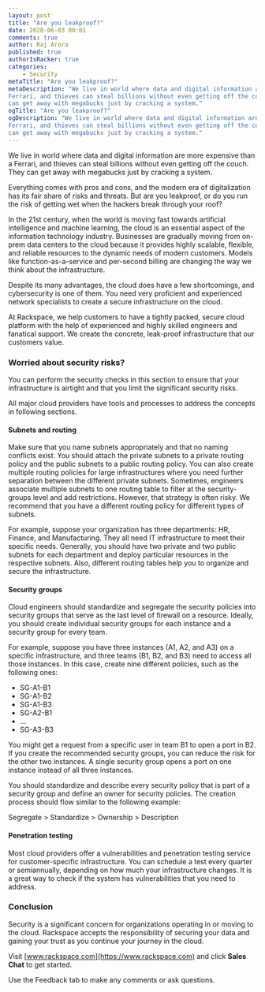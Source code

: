 ```yaml
---
layout: post
title: "Are you leakproof?"
date: 2020-06-03 00:01
comments: true
author: Raj Arora
published: true
authorIsRacker: true
categories:
    - Security
metaTitle: "Are you leakproof?"
metaDescription: "We live in world where data and digital information are more expensive than a
Ferrari, and thieves can steal billions without even getting off the couch. They
can get away with megabucks just by cracking a system."
ogTitle: "Are you leakproof?"
ogDescription: "We live in world where data and digital information are more expensive than a
Ferrari, and thieves can steal billions without even getting off the couch. They
can get away with megabucks just by cracking a system."
---
```


We live in world where data and digital information are more expensive than a
Ferrari, and thieves can steal billions without even getting off the couch. They
can get away with megabucks just by cracking a system.

<!-- more -->

Everything comes with pros and cons, and the modern era of digitalization has
its fair share of risks and threats. But are you leakproof, or do you run the
risk of getting wet when the hackers break through your roof?

In the 21st century, when the world is moving fast towards artificial intelligence
and machine learning, the cloud is an essential aspect of the information
technology industry. Businesses are gradually moving from on-prem data centers
to the cloud because it provides highly scalable, flexible, and reliable resources
to the dynamic needs of modern customers. Models like function-as-a-service and
per-second billing are changing the way we think about the infrastructure.

Despite its many advantages, the cloud does have a few shortcomings, and
cybersecurity is one of them. You need very proficient and experienced network
specialists to create a secure infrastructure on the cloud.

At Rackspace, we help customers to have a tightly packed, secure cloud platform
with the help of experienced and highly skilled engineers and fanatical support.
We create the concrete, leak-proof infrastructure that our customers value.

### Worried about security risks?

You can perform the security checks in this section to ensure that your
infrastructure is airtight and that you limit the significant security risks.

All major cloud providers have tools and processes to address the concepts in
following sections.

#### Subnets and routing

Make sure that you name subnets appropriately and that no naming conflicts exist.
You should attach the private subnets to a private routing policy and the public
subnets to a public routing policy. You can also create multiple routing policies
for large infrastructures where you need further separation between the different
private subnets. Sometimes, engineers associate multiple subnets to one routing
table to filter at the security-groups level and add restrictions. However,
that strategy is often risky. We recommend that you have a different routing
policy for different types of subnets.

For example, suppose your organization has three departments: HR, Finance, and
Manufacturing. They all need IT infrastructure to meet their specific needs.
Generally, you should have two private and two public subnets for each department
and deploy particular resources in the respective subnets. Also, different routing
tables help you to organize and secure the infrastructure.

#### Security groups

Cloud engineers should standardize and segregate the security policies into
security groups that serve as the last level of firewall on a resource. Ideally,
you should create individual security groups for each instance and a security
group for every team.

For example, suppose you have three instances (A1, A2, and A3) on a specific
infrastructure, and three teams (B1, B2, and B3) need to access all those
instances. In this case, create nine different policies, such as the following
ones:

- SG-A1-B1
- SG-A1-B2
- SG-A1-B3
- SG-A2-B1
- ...
- SG-A3-B3

You might get a request from a specific user in team B1 to open a port in B2.
If you create the recommended security groups, you can reduce the risk for
the other two instances. A single security group opens a port on one
instance instead of all three instances.

You should standardize and describe every security policy that is part of a
security group and define an owner for security policies. The creation process
should flow similar to the following example:

Segregate > Standardize > Ownership > Description

#### Penetration testing

Most cloud providers offer a vulnerabilities and penetration testing service for
customer-specific infrastructure. You can schedule a test every quarter or
semiannually, depending on how much your infrastructure changes. It is a great
way to check if the system has vulnerabilities that you need to address.

### Conclusion

Security is a significant concern for organizations operating in or moving to
the cloud. Rackspace accepts the responsibility of securing your data and gaining
your trust as you continue your journey in the cloud.

Visit [www.rackspace.com](https://www.rackspace.com) and click **Sales Chat**
to get started.

Use the Feedback tab to make any comments or ask questions.
